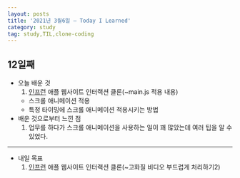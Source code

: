 ```yaml
---
layout: posts
title: '2021년 3월6일 — Today I Learned'
category: study
tag: study,TIL,clone-coding
---
```


## 12일째

- 오늘 배운 것
  1. [인프런][1] 애플 웹사이트 인터랙션 클론(~main.js 적용 내용)
  - 스크롤 애니메이션 적용
  - 특정 타이밍에 스크롤 애니메이션 적용시키는 방법
    <br>
- 배운 것으로부터 느낀 점
  1. 업무를 하다가 스크롤 애니메이션을 사용하는 일이 꽤 많았는데 여러 팁을 알 수 있었다.

---

- 내일 목표
  1. [인프런][1] 애플 웹사이트 인터랙션 클론(~고화질 비디오 부드럽게 처리하기2)

[1]: https://www.inflearn.com/ '인프런'
